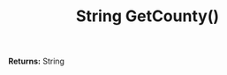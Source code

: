 ﻿---
uid: crmscript_ref_NSAddressSyncData_GetCounty
title: String GetCounty()
intellisense: NSAddressSyncData.GetCounty
keywords: NSAddressSyncData, GetCounty
so.topic: reference
---



**Returns:** String


